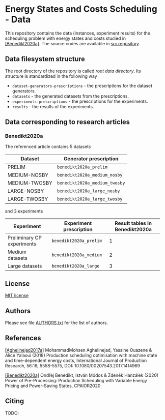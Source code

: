 # Energy States and Costs Scheduling - Data

This repository contains the data (instances, experiment results) for the scheduling problem with energy states and costs studied in [\[Benedikt2020a\]](#Benedikt2020a).
The source codes are available in [src repository](https://github.com/CTU-IIG/EnergyStatesAndCostsScheduling).

## Data filesystem structure

The root directory of the repository is called *root data directory*.
Its structure is standardized in the following way

- `dataset-generators-prescriptions` - the prescriptions for the dataset generators.
- `datasets` - the generated datasets from the prescriptions.
- `experiments-prescriptions` - the prescriptions for the experiments.
- `results` - the results of the experiments.

## Data corresponding to research articles

### Benedikt2020a

The referenced article contains 5 datasets

Dataset | Generator prescription
--- | ---
PRELIM | `benedikt2020a_prelim`
MEDIUM-NOSBY | `benedikt2020a_medium_nosby`
MEDIUM-TWOSBY | `benedikt2020a_medium_twosby`
LARGE-NOSBY | `benedikt2020a_large_nosby`
LARGE-TWOSBY | `benedikt2020a_large_twosby`

and 3 experiments

Experiment | Experiment prescription | Result tables in Benedikt2020a
--- | --- | ---
Preliminary CP experiments | `benedikt2020a_prelim` | 1
Medium datasets | `benedikt2020a_medium` | 2
Large datasets | `benedikt2020a_large` | 3

## License

[MIT license](LICENSE.txt)

## Authors

Please see file [AUTHORS.txt](AUTHORS.txt) for the list of authors.

## References

[\[Aghelinejad2017a\]](https://doi.org/10.1080/00207543.2017.1414969) MohammadMohsen Aghelinejad, Yassine Ouazene & Alice Yalaoui (2018) Production scheduling optimisation with machine state and time-dependent energy costs, International Journal of Production Research, 56:16, 5558-5575, DOI: 10.1080/00207543.2017.1414969

<a name="Benedikt2020a">[\[Benedikt2020a\]](https://www.researchgate.net/publication/337781297_Power_of_Pre-Processing_Production_Scheduling_with_Variable_Energy_Pricing_and_Power-Saving_States)</a> Ondřej Benedikt, István Módos & Zdeněk Hanzálek (2020) Power of Pre-Processing: Production Scheduling with Variable Energy Pricing and Power-Saving States, CPAIOR2020

## <a name="citing"></a>Citing

TODO: